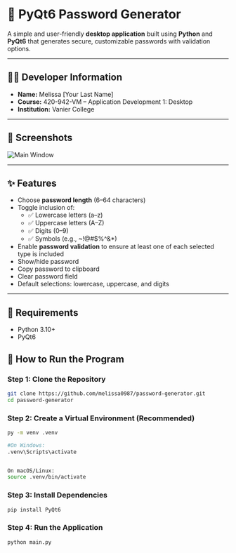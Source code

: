 # 🔐 PyQt6 Password Generator

A simple and user-friendly **desktop application** built using **Python** and **PyQt6** that generates secure, customizable passwords with validation options.

---

## 👩‍💻 Developer Information

- **Name:** Melissa [Your Last Name]
- **Course:** 420-942-VM – Application Development 1: Desktop
- **Institution:** Vanier College

---

## 📸 Screenshots
![Main Window](screenshots/image.png)

---

## ✨ Features

- Choose **password length** (6–64 characters)
- Toggle inclusion of:
  - ✅ Lowercase letters (a–z)
  - ✅ Uppercase letters (A–Z)
  - ✅ Digits (0–9)
  - ✅ Symbols (e.g., ~!@#$%^&*)
- Enable **password validation** to ensure at least one of each selected type is included
- Show/hide password
- Copy password to clipboard
- Clear password field
- Default selections: lowercase, uppercase, and digits

---

## 🧰 Requirements

- Python 3.10+
- PyQt6

## 🚀 How to Run the Program

### Step 1: Clone the Repository

```bash
git clone https://github.com/melissa0987/password-generator.git
cd password-generator
```

### Step 2: Create a Virtual Environment (Recommended)
```bash 
py -m venv .venv

#On Windows:
.venv\Scripts\activate


On macOS/Linux:
source .venv/bin/activate 
```

### Step 3: Install Dependencies
```bash
pip install PyQt6
```

### Step 4: Run the Application
```bash
python main.py
```